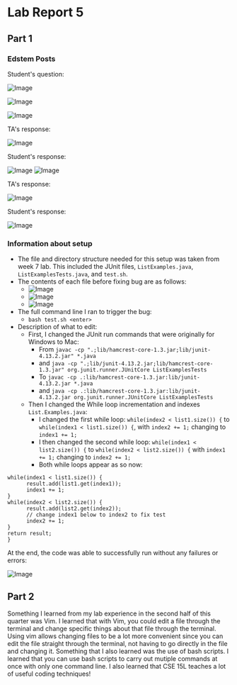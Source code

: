 # Lab Report 5
## Part 1
### Edstem Posts

Student's question:

![Image](StudentResponse1-1.jpg)

![Image](StudentResponse1-3.jpg)

![Image](StudentResponse1-2.jpg)

TA's response:

![Image](TAResponse1.jpg)

Student's response:

![Image](StudentResponse2-1.jpg)
![Image](StudentResponse2-2.jpg)

TA's response:

![Image](TAResponse2.jpg)

Student's response:

![Image](StudentResponse3.jpg)

### Information about setup
- The file and directory structure needed for this setup was taken from week 7 lab. This included the JUnit files, ```ListExamples.java```, ```ListExamplesTests.java```, and ```test.sh```.
- The contents of each file before fixing bug are as follows:
  - ![Image](TestActual.jpg) 
  - ![Image](TestExamples.jpg) 
  - ![Image](testsh.jpg)
- The full command line I ran to trigger the bug: 
  - ```bash test.sh <enter>```
- Description of what to edit:
  - First, I changed the JUnit run commands that were originally for Windows to Mac:
    - From ```javac -cp ".;lib/hamcrest-core-1.3.jar;lib/junit-4.13.2.jar" *.java```
    - and ```java -cp ".;lib/junit-4.13.2.jar;lib/hamcrest-core-1.3.jar" org.junit.runner.JUnitCore ListExamplesTests```
    - To ```javac -cp .:lib/hamcrest-core-1.3.jar:lib/junit-4.13.2.jar *.java```
    - and ```java -cp .:lib/hamcrest-core-1.3.jar:lib/junit-4.13.2.jar org.junit.runner.JUnitCore ListExamplesTests```
  - Then I changed the While loop incrementation and indexes ```List.Examples.java```:
    - I changed the first while loop: ```while(index2 < list1.size()) {``` to ```while(index1 < list1.size()) {```, with ```index2 += 1;``` changing to ```index1 += 1;```
    - I then changed the second while loop: ```while(index1 < list2.size()) {``` to ```while(index2 < list2.size()) {``` with ```index1 += 1;``` changing to ```index2 += 1;```
    - Both while loops appear as so now:

```
while(index1 < list1.size()) {
      result.add(list1.get(index1));
      index1 += 1;
}
while(index2 < list2.size()) {
      result.add(list2.get(index2));
      // change index1 below to index2 to fix test
      index2 += 1;
}
return result;
}
```
At the end, the code was able to successfully run without any failures or errors:

![Image](Success.jpg)

## Part 2
Something I learned from my lab experience in the second half of this quarter was Vim. I learned that with Vim, you could edit a file through the terminal and change specific things about that file through the terminal. Using vim allows changing files to be a lot more convenient since you can edit the file straight through the terminal, not having to go directly in the file and changing it. Something that I also learned was the use of bash scripts. I learned that you can use bash scripts to carry out mutiple commands at once with only one command line. I also learned that CSE 15L teaches a lot of useful coding techniques!
